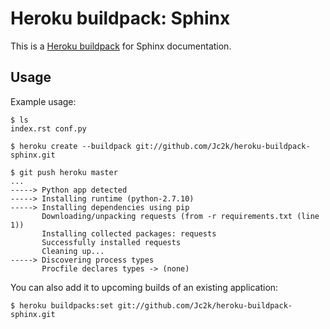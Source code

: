 # Heroku buildpack: Sphinx

This is a [Heroku buildpack](http://devcenter.heroku.com/articles/buildpacks) for Sphinx documentation.


Usage
-----

Example usage:

    $ ls
    index.rst conf.py

    $ heroku create --buildpack git://github.com/Jc2k/heroku-buildpack-sphinx.git

    $ git push heroku master
    ...
    -----> Python app detected
    -----> Installing runtime (python-2.7.10)
    -----> Installing dependencies using pip
           Downloading/unpacking requests (from -r requirements.txt (line 1))
           Installing collected packages: requests
           Successfully installed requests
           Cleaning up...
    -----> Discovering process types
           Procfile declares types -> (none)

You can also add it to upcoming builds of an existing application:

    $ heroku buildpacks:set git://github.com/Jc2k/heroku-buildpack-sphinx.git
